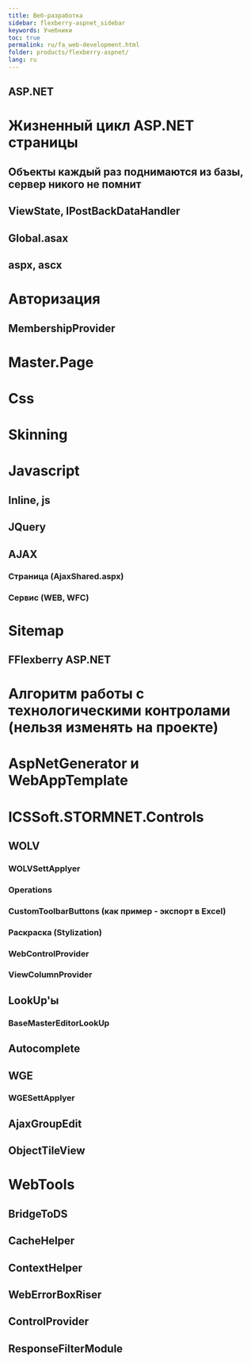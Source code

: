 ```yaml
---
title: Веб-разработка
sidebar: flexberry-aspnet_sidebar
keywords: Учебники
toc: true
permalink: ru/fa_web-development.html
folder: products/flexberry-aspnet/
lang: ru
---
```


## ASP.NET
#	Жизненный цикл ASP.NET страницы
##	Объекты каждый раз поднимаются из базы, сервер никого не помнит 
##	ViewState, IPostBackDataHandler
##	Global.asax
## aspx, ascx
#	Авторизация
##	MembershipProvider
#	Master.Page
#	Css
#	Skinning
#	Javascript
## Inline, js
## JQuery
##	AJAX
###	Страница (AjaxShared.aspx)
###	Сервис (WEB, WFC)
#	Sitemap

## FFlexberry ASP.NET
#	Алгоритм работы с технологическими контролами (нельзя изменять на проекте)
#	AspNetGenerator и WebAppTemplate
#	ICSSoft.STORMNET.Controls
##	WOLV
###	WOLVSettApplyer
###	Operations
###	CustomToolbarButtons (как пример - экспорт в Excel)
###	Раскраска (Stylization)
###	WebControlProvider
###	ViewColumnProvider
##	LookUp'ы
###	BaseMasterEditorLookUp
##	Autocomplete
##	WGE
###	WGESettApplyer
##	AjaxGroupEdit
##	ObjectTileView
#	WebTools
##	BridgeToDS
##	CacheHelper
##	ContextHelper
##	WebErrorBoxRiser
##	ControlProvider
##	ResponseFilterModule